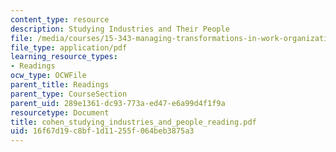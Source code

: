 ```yaml
---
content_type: resource
description: Studying Industries and Their People
file: /media/courses/15-343-managing-transformations-in-work-organizations-and-society-spring-2002/16f67d19c8bf1d11255f064beb3875a3_cohen_studying_industries_and_people_reading.pdf
file_type: application/pdf
learning_resource_types:
- Readings
ocw_type: OCWFile
parent_title: Readings
parent_type: CourseSection
parent_uid: 289e1361-dc93-773a-ed47-e6a99d4f1f9a
resourcetype: Document
title: cohen_studying_industries_and_people_reading.pdf
uid: 16f67d19-c8bf-1d11-255f-064beb3875a3
---
```


